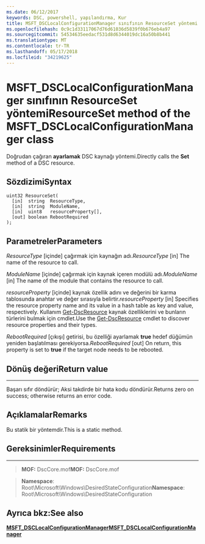 ```yaml
---
ms.date: 06/12/2017
keywords: DSC, powershell, yapılandırma, Kur
title: MSFT_DSCLocalConfigurationManager sınıfının ResourceSet yöntemi
ms.openlocfilehash: 0c9c1d33117067d76d61036d5839f0b676eb4a97
ms.sourcegitcommit: 54534635eedacf531d8d6344019dc16a50b8b441
ms.translationtype: MT
ms.contentlocale: tr-TR
ms.lasthandoff: 05/17/2018
ms.locfileid: "34219625"
---
```

# <a name="resourceset-method-of-the-msftdsclocalconfigurationmanager-class"></a><span data-ttu-id="6792a-103">MSFT_DSCLocalConfigurationManager sınıfının ResourceSet yöntemi</span><span class="sxs-lookup"><span data-stu-id="6792a-103">ResourceSet method of the MSFT_DSCLocalConfigurationManager class</span></span>

<span data-ttu-id="6792a-104">Doğrudan çağıran **ayarlamak** DSC kaynağı yöntemi.</span><span class="sxs-lookup"><span data-stu-id="6792a-104">Directly calls the **Set** method of a DSC resource.</span></span>

<a name="syntax"></a><span data-ttu-id="6792a-105">Sözdizimi</span><span class="sxs-lookup"><span data-stu-id="6792a-105">Syntax</span></span>
------

```mof
uint32 ResourceSet(
  [in]  string  ResourceType,
  [in]  string  ModuleName,
  [in]  uint8   resourceProperty[],
  [out] boolean RebootRequired
);
```

<a name="parameters"></a><span data-ttu-id="6792a-106">Parametreler</span><span class="sxs-lookup"><span data-stu-id="6792a-106">Parameters</span></span>
----------

<span data-ttu-id="6792a-107">*ResourceType* \[içinde\] çağırmak için kaynağın adı.</span><span class="sxs-lookup"><span data-stu-id="6792a-107">*ResourceType* \[in\] The name of the resource to call.</span></span>

<span data-ttu-id="6792a-108">*ModuleName* \[içinde\] çağırmak için kaynak içeren modülü adı.</span><span class="sxs-lookup"><span data-stu-id="6792a-108">*ModuleName* \[in\] The name of the module that contains the resource to call.</span></span>

<span data-ttu-id="6792a-109">*resourceProperty* \[içinde\] kaynak özellik adını ve değerini bir karma tablosunda anahtar ve değer sırasıyla belirtir.</span><span class="sxs-lookup"><span data-stu-id="6792a-109">*resourceProperty* \[in\] Specifies the resource property name and its value in a hash table as key and value, respectively.</span></span> <span data-ttu-id="6792a-110">Kullanım [Get-DscResource](https://technet.microsoft.com/library/dn521625.aspx) kaynak özelliklerini ve bunların türlerini bulmak için cmdlet.</span><span class="sxs-lookup"><span data-stu-id="6792a-110">Use the [Get-DscResource](https://technet.microsoft.com/library/dn521625.aspx) cmdlet to discover resource properties and their types.</span></span>

<span data-ttu-id="6792a-111">*RebootRequired* \[çıkışı\] getirisi, bu özelliği ayarlamak **true** hedef düğümün yeniden başlatılması gerekiyorsa.</span><span class="sxs-lookup"><span data-stu-id="6792a-111">*RebootRequired* \[out\] On return, this property is set to **true** if the target node needs to be rebooted.</span></span>

## <a name="return-value"></a><span data-ttu-id="6792a-112">Dönüş değeri</span><span class="sxs-lookup"><span data-stu-id="6792a-112">Return value</span></span>
------------

<span data-ttu-id="6792a-113">Başarı sıfır döndürür; Aksi takdirde bir hata kodu döndürür.</span><span class="sxs-lookup"><span data-stu-id="6792a-113">Returns zero on success; otherwise returns an error code.</span></span>

## <a name="remarks"></a><span data-ttu-id="6792a-114">Açıklamalar</span><span class="sxs-lookup"><span data-stu-id="6792a-114">Remarks</span></span>

<span data-ttu-id="6792a-115">Bu statik bir yöntemdir.</span><span class="sxs-lookup"><span data-stu-id="6792a-115">This is a static method.</span></span>

## <a name="requirements"></a><span data-ttu-id="6792a-116">Gereksinimler</span><span class="sxs-lookup"><span data-stu-id="6792a-116">Requirements</span></span>
------------
><span data-ttu-id="6792a-117">**MOF:** DscCore.mof</span><span class="sxs-lookup"><span data-stu-id="6792a-117">**MOF:** DscCore.mof</span></span>

><span data-ttu-id="6792a-118">**Namespace**: Root\Microsoft\Windows\DesiredStateConfiguration</span><span class="sxs-lookup"><span data-stu-id="6792a-118">**Namespace**: Root\Microsoft\Windows\DesiredStateConfiguration</span></span>


## <a name="see-also"></a><span data-ttu-id="6792a-119">Ayrıca bkz:</span><span class="sxs-lookup"><span data-stu-id="6792a-119">See also</span></span>


[<span data-ttu-id="6792a-120">**MSFT_DSCLocalConfigurationManager**</span><span class="sxs-lookup"><span data-stu-id="6792a-120">**MSFT_DSCLocalConfigurationManager**</span></span>](msft-dsclocalconfigurationmanager.md)